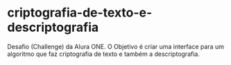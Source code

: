 # criptografia-de-texto-e-descriptografia
Desafio (Challenge) da Alura ONE. O Objetivo é criar uma interface para um algoritmo que faz criptografia de texto e também a descriptografia.
